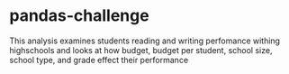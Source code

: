 # pandas-challenge
This analysis examines students reading and writing perfomance withing highschools and looks at how budget, budget per student, school size, school type, and grade effect their performance
